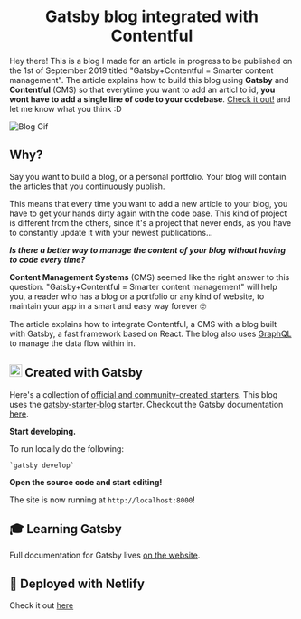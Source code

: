 <p align="center">
<h1 align="center">
  Gatsby blog integrated with Contentful
</h1>
<p align="center">

Hey there! This is a blog I made for an article in progress to be published on the 1st of September 2019 titled "Gatsby+Contentful = Smarter content management". The article explains how to build this blog using **Gatsby** and **Contentful** (CMS) so that everytime you want to add an articl to id, **you wont have to add a single line of code to your codebase**. [Check it out!](https://anssamblog.netlify.com) and let me know what you think :D

![Blog Gif](https://s3.gifyu.com/images/ezgif-1-a69b827431d5.gif)

## Why?
Say you want to build a blog, or a personal portfolio. Your blog will contain the articles that you continuously publish. 

This means that every time you want to add a new article to your blog, you have to get your hands dirty again with the code base. This kind of project is different from the others, since it's a project that never ends, as you have to constantly update it with your newest publications… 

_**Is there a better way to manage the content of your blog without having to code every time?**_

**Content Management Systems** (CMS) seemed like the right answer to this question. "Gatsby+Contentful = Smarter content management" will help you, a reader who has a blog or a portfolio or any kind of website, to maintain your app in a smart and easy way forever 🤓

The article explains how to integrate Contentful, a CMS with a blog built with Gatsby, a fast framework based on React. The blog also uses [GraphQL](https://graphql.org/learn/) to manage the data flow within in. 

##  <img alt="Gatsby" src="https://www.gatsbyjs.org/monogram.svg" width="22" /> Created with Gatsby

Here's a collection of [official and community-created starters](https://www.gatsbyjs.org/docs/gatsby-starters/). This blog uses the [gatsby-starter-blog](https://github.com/gatsbyjs/gatsby-starter-blog) starter.
Checkout the Gatsby documentation [here](https://www.gatsbyjs.org/docs). 

  **Start developing.**
   
   To run locally do the following: 
   
    `gatsby develop`
    
  **Open the source code and start editing!**

   The site is now running at `http://localhost:8000`!

## 🎓 Learning Gatsby

 Full documentation for Gatsby lives [on the website](https://www.gatsbyjs.org/).

## 💫 Deployed with Netlify

Check it out [here](https://anssamblog.netlify.com)

